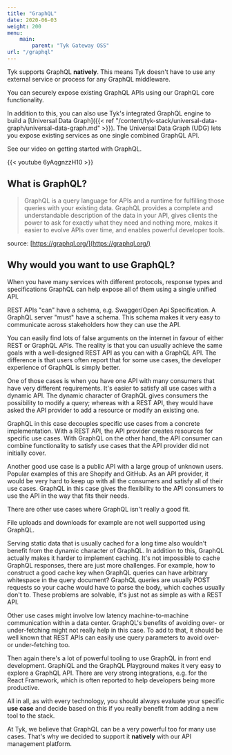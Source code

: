 ```yaml
---
title: "GraphQL"
date: 2020-06-03
weight: 200
menu:
    main:
        parent: "Tyk Gateway OSS"
url: "/graphql"
---
```


Tyk supports GraphQL **natively**. This means Tyk doesn't have to use any external service or process for any GraphQL middleware. 

You can securely expose existing GraphQL APIs using our GraphQL core functionality.

In addition to this, you can also use Tyk's integrated GraphQL engine to build a [Universal Data Graph]({{< ref "/content/tyk-stack/universal-data-graph/universal-data-graph.md" >}}). The Universal Data Graph (UDG) lets you expose existing services as one single combined GraphQL API.

See our video on getting started with GraphQL.

{{< youtube 6yAqgnzzH10 >}}

## What is GraphQL?

> GraphQL is a query language for APIs and a runtime for fulfilling those queries with your existing data. GraphQL provides a complete and understandable description of the data in your API, gives clients the power to ask for exactly what they need and nothing more, makes it easier to evolve APIs over time, and enables powerful developer tools.

source: [https://graphql.org/](https://graphql.org/)

## Why would you want to use GraphQL?

When you have many services with different protocols, response types and specifications GraphQL can help expose all of them using a single unified API.

REST APIs "can" have a schema, e.g. Swagger/Open Api Specification. A GraphQL server "must" have a schema.
This schema makes it very easy to communicate across stakeholders how they can use the API.

You can easily find lots of false arguments on the internet in favour of either REST or GraphQL APIs.
The reality is that you can usually achieve the same goals with a well-designed REST API as you can with a GraphQL API.
The difference is that users often report that for some use cases, the developer experience of GraphQL is simply better.

One of those cases is when you have one API with many consumers that have very different requirements.
It's easier to satisfy all use cases with a dynamic API.
The dynamic character of GraphQL gives consumers the possibility to modify a query; whereas with a REST API, they would have asked the API provider to add a resource or modify an existing one.

GraphQL in this case decouples specific use cases from a concrete implementation.
With a REST API, the API provider creates resources for specific use cases.
With GraphQL on the other hand, the API consumer can combine functionality to satisfy use cases that the API provider did not initially cover.

Another good use case is a public API with a large group of unknown users.
Popular examples of this are Shopify and GitHub.
As an API provider, it would be very hard to keep up with all the consumers and satisfy all of their use cases.
GraphQL in this case gives the flexibility to the API consumers to use the API in the way that fits their needs.

There are other use cases where GraphQL isn't really a good fit.

File uploads and downloads for example are not well supported using GraphQL.

Serving static data that is usually cached for a long time also wouldn't benefit from the dynamic character of GraphQL.
In addition to this, GraphQL actually makes it harder to implement caching. It's not impossible to cache GraphQL responses, there are just more challenges.
For example, how to construct a good cache key when GraphQL queries can have arbitrary whitespace in the query document?
GraphQL queries are usually POST requests so your cache would have to parse the body, which caches usually don't to.
These problems are solvable, it's just not as simple as with a REST API.

Other use cases might involve low latency machine-to-machine communication within a data center.
GraphQL's benefits of avoiding over- or under-fetching might not really help in this case.
To add to that, it should be well known that REST APIs can easily use query parameters to avoid over- or under-fetching too.

Then again there's a lot of powerful tooling to use GraphQL in front end development.
GraphiQL and the GraphQL Playground makes it very easy to explore a GraphQL API.
There are very strong integrations, e.g. for the React Framework, which is often reported to help developers being more productive.

All in all, as with every technology, you should always evaluate your specific **use case** and decide based on this if you really benefit from adding a new tool to the stack.

At Tyk, we believe that GraphQL can be a very powerful too for many use cases. That's why we decided to support it **natively** with our API management platform. 
